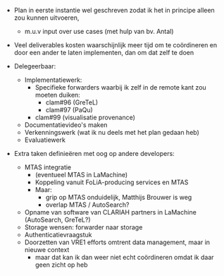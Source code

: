 - Plan in eerste instantie wel geschreven zodat ik het in principe alleen zou kunnen uitvoeren,
    - m.u.v input over use cases (met hulp van bv. Antal)

- Veel deliverables kosten waarschijnlijk meer tijd om te coördineren en door een ander te laten implementen,
  dan om dat zelf te doen

- Delegeerbaar:
    - Implementatiewerk:
        - Specifieke forwarders waarbij ik zelf in de remote kant zou moeten duiken:
            - clam#96 (GreTeL)
            - clam#97 (PaQu)
        - clam#99 (visualisatie provenance)
    - Documentatievideo's maken
    - Verkenningswerk (wat ik nu deels met het plan gedaan heb)
    - Evaluatiewerk

- Extra taken definieëren met oog op andere developers:
    - MTAS integratie
         - (eventueel MTAS in LaMachine)
         - Koppeling vanuit FoLiA-producing services en MTAS
         - Maar:
            - grip op MTAS onduidelijk, Matthijs Brouwer is weg
            - overlap MTAS / AutoSearch?
    - Opname van software van CLARIAH partners in LaMachine (AutoSearch, GreTeL?)
    - Storage wensen: forwarder naar storage
    - Authenticatievraagstuk
    - Doorzetten van VRE1 efforts omtrent data management, maar in nieuwe context
        - maar dat kan ik dan weer niet echt coördineren omdat ik daar geen zicht op heb



